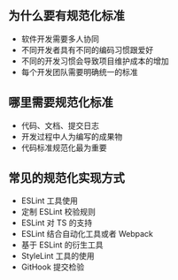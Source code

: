 ## 为什么要有规范化标准
- 软件开发需要多人协同
- 不同开发者具有不同的编码习惯跟爱好
- 不同的开发习惯会导致项目维护成本的增加
- 每个开发团队需要明确统一的标准

## 哪里需要规范化标准
- 代码、文档、提交日志
- 开发过程中人为编写的成果物
- 代码标准规范化最为重要

## 常见的规范化实现方式
- ESLint 工具使用
- 定制 ESLint 校验规则
- ESLint 对 TS 的支持
- ESLint 结合自动化工具或者 Webpack
- 基于 ESLint 的衍生工具
- StyleLint 工具的使用
- GitHook 提交检验